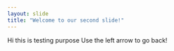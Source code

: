 ```yaml
---
layout: slide
title: "Welcome to our second slide!"
---
```

Hi this is testing purpose
Use the left arrow to go back!
